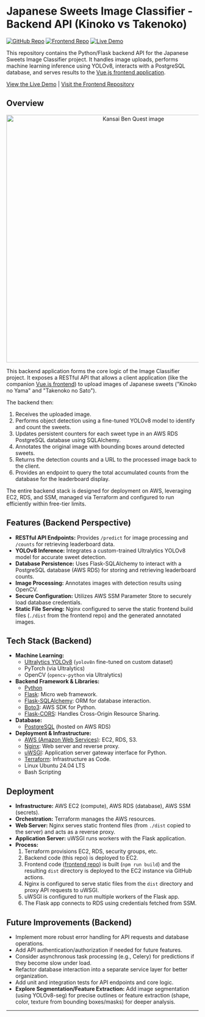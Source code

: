 # Japanese Sweets Image Classifier - Backend API (Kinoko vs Takenoko)

[![GitHub Repo](https://img.shields.io/badge/Backend%20Repo-GitHub-lightgrey?logo=github)](https://github.com/sylfort/yolo-chimera)
[![Frontend Repo](https://img.shields.io/badge/Frontend%20Repo-GitHub-blue?logo=github)](https://github.com/sylfort/chimera-frontend)
[![Live Demo](https://img.shields.io/badge/Live-Demo-brightgreen)](http://ec2-54-215-114-190.us-west-1.compute.amazonaws.com)

This repository contains the Python/Flask backend API for the Japanese Sweets Image Classifier project. It handles image uploads, performs machine learning inference using YOLOv8, interacts with a PostgreSQL database, and serves results to the [Vue.js frontend application](https://github.com/sylfort/chimera-frontend).

[View the Live Demo](http://ec2-54-215-114-190.us-west-1.compute.amazonaws.com) | [Visit the Frontend Repository](https://github.com/sylfort/chimera-frontend)

## Overview

<p align="center">  <!-- Optional: align="center" or align="left" -->
  <img src="https://github.com/user-attachments/assets/2c001062-8bcd-41eb-b193-b557c92ce604" alt="Kansai Ben Quest image" width="650">
</p>

This backend application forms the core logic of the Image Classifier project. It exposes a RESTful API that allows a client application (like the companion [Vue.js frontend](https://github.com/sylfort/chimera-frontend)) to upload images of Japanese sweets ("Kinoko no Yama" and "Takenoko no Sato").

The backend then:
1.  Receives the uploaded image.
2.  Performs object detection using a fine-tuned YOLOv8 model to identify and count the sweets.
3.  Updates persistent counters for each sweet type in an AWS RDS PostgreSQL database using SQLAlchemy.
4.  Annotates the original image with bounding boxes around detected sweets.
5.  Returns the detection counts and a URL to the processed image back to the client.
6.  Provides an endpoint to query the total accumulated counts from the database for the leaderboard display.

The entire backend stack is designed for deployment on AWS, leveraging EC2, RDS, and SSM, managed via Terraform and configured to run efficiently within free-tier limits.

## Features (Backend Perspective)

*   **RESTful API Endpoints:** Provides `/predict` for image processing and `/counts` for retrieving leaderboard data.
*   **YOLOv8 Inference:** Integrates a custom-trained Ultralytics YOLOv8 model for accurate sweet detection.
*   **Database Persistence:** Uses Flask-SQLAlchemy to interact with a PostgreSQL database (AWS RDS) for storing and retrieving leaderboard counts.
*   **Image Processing:** Annotates images with detection results using OpenCV.
*   **Secure Configuration:** Utilizes AWS SSM Parameter Store to securely load database credentials.
*   **Static File Serving:** Nginx configured to serve the static frontend build files (`./dist` from the frontend repo) and the generated annotated images.

## Tech Stack (Backend)

*   **Machine Learning:**
    *   [Ultralytics YOLOv8](https://ultralytics.com/) (`yolov8n` fine-tuned on custom dataset)
    *   PyTorch (via Ultralytics)
    *   OpenCV (`opencv-python` via Ultralytics)
*   **Backend Framework & Libraries:**
    *   [Python](https://www.python.org/)
    *   [Flask](https://flask.palletsprojects.com/): Micro web framework.
    *   [Flask-SQLAlchemy](https://flask-sqlalchemy.palletsprojects.com/): ORM for database interaction.
    *   [Boto3](https://boto3.amazonaws.com/v1/documentation/api/latest/index.html): AWS SDK for Python.
    *   [Flask-CORS](https://flask-cors.readthedocs.io/): Handles Cross-Origin Resource Sharing.
*   **Database:**
    *   [PostgreSQL](https://www.postgresql.org/) (hosted on AWS RDS)
*   **Deployment & Infrastructure:**
    *   [AWS (Amazon Web Services)](https://aws.amazon.com/): EC2, RDS, S3.
    *   [Nginx](https://nginx.org/): Web server and reverse proxy.
    *   [uWSGI](https://uwsgi-docs.readthedocs.io/): Application server gateway interface for Python.
    *   [Terraform](https://www.terraform.io/): Infrastructure as Code.
    *   Linux Ubuntu 24.04 LTS
    *   Bash Scripting

## Deployment

*   **Infrastructure:** AWS EC2 (compute), AWS RDS (database), AWS SSM (secrets).
*   **Orchestration:** Terraform manages the AWS resources.
*   **Web Server:** Nginx serves static frontend files (from `./dist` copied to the server) and acts as a reverse proxy.
*   **Application Server:** uWSGI runs workers with the Flask application.
*   **Process:**
    1.  Terraform provisions EC2, RDS, security groups, etc.
    2.  Backend code (this repo) is deployed to EC2.
    3.  Frontend code ([frontend repo](https://github.com/sylfort/chimera-frontend)) is built (`npm run build`) and the resulting `dist` directory is deployed to the EC2 instance via GitHub actions.
    4.  Nginx is configured to serve static files from the `dist` directory and proxy API requests to uWSGI.
    5.  uWSGI is configured to run multiple workers of the Flask app.
    6.  The Flask app connects to RDS using credentials fetched from SSM.

## Future Improvements (Backend)

*   Implement more robust error handling for API requests and database operations.
*   Add API authentication/authorization if needed for future features.
*   Consider asynchronous task processing (e.g., Celery) for predictions if they become slow under load.
*   Refactor database interaction into a separate service layer for better organization.
*   Add unit and integration tests for API endpoints and core logic.
*   **Explore Segmentation/Feature Extraction:** Add image segmentation (using YOLOv8-seg) for precise outlines or feature extraction (shape, color, texture from bounding boxes/masks) for deeper analysis.

---
